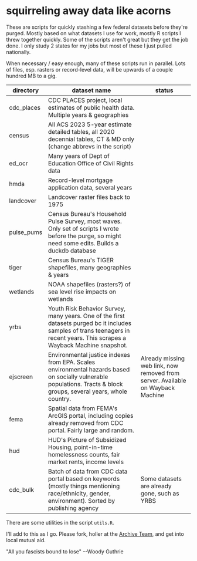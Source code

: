 # squirreling away data like acorns

These are scripts for quickly stashing a few federal datasets before they're purged. Mostly based on what datasets I use for work, mostly R scripts I threw together quickly. Some of the scripts aren't great but they get the job done. I only study 2 states for my jobs but most of these I just pulled nationally.

When necessary / easy enough, many of these scripts run in parallel. Lots of files, esp. rasters or record-level data, will be upwards of a couple hundred MB to a gig.

| directory  | dataset name                                                                                                                                                                 | status                                                                          |
| ---------- | ---------------------------------------------------------------------------------------------------------------------------------------------------------------------------- | ------------------------------------------------------------------------------- |
| cdc_places | CDC PLACES project, local estimates of public health data. Multiple years & geographies                                                                                      |                                                                                 |
| census     | All ACS 2023 5-year estimate detailed tables, all 2020 decennial tables, CT & MD only (change abbrevs in the script)                                                         |                                                                                 |
| ed_ocr     | Many years of Dept of Education Office of Civil Rights data                                                                                                                  |                                                                                 |
| hmda       | Record-level mortgage application data, several years                                                                                                                        |                                                                                 |
| landcover  | Landcover raster files back to 1975                                                                                                                                          |                                                                                 |
| pulse_pums | Census Bureau's Household Pulse Survey, most waves. Only set of scripts I wrote before the purge, so might need some edits. Builds a duckdb database                         |                                                                                 |
| tiger      | Census Bureau's TIGER shapefiles, many geographies & years                                                                                                                   |                                                                                 |
| wetlands   | NOAA shapefiles (rasters?) of sea level rise impacts on wetlands                                                                                                             |                                                                                 |
| yrbs       | Youth Risk Behavior Survey, many years. One of the first datasets purged bc it includes samples of trans teenagers in recent years. This scrapes a Wayback Machine snapshot. |                                                                                 |
| ejscreen   | Environmental justice indexes from EPA. Scales environmental hazards based on socially vulnerable populations. Tracts & block groups, several years, whole country.          | Already missing web link, now removed from server. Available on Wayback Machine |
| fema       | Spatial data from FEMA's ArcGIS portal, including copies already removed from CDC portal. Fairly large and random.                                                           |                                                                                 |
| hud        | HUD's Picture of Subsidized Housing, point-in-time homelessness counts, fair market rents, income levels                                                                                                    |                                                                                 |
| cdc_bulk   | Batch of data from CDC data portal based on keywords (mostly things mentioning race/ethnicity, gender, environment). Sorted by publishing agency                             | Some datasets are already gone, such as YRBS                                                                                |

There are some utilities in the script `utils.R`.

I'll add to this as I go. Please fork, holler at the [Archive Team](https://github.com/ArchiveTeam/usgovernment-grab), and get into local mutual aid.

"All you fascists bound to lose" --Woody Guthrie
